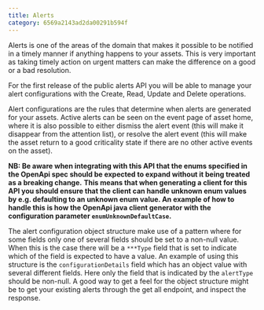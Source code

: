 ```yaml
---
title: Alerts
category: 6569a2143ad2da00291b594f
---
```

Alerts is one of the areas of the domain that makes it possible to be notified in a timely manner if anything happens to your assets.
This is very important as taking timely action on urgent matters can make the difference on a good or a bad resolution.

For the first release of the public alerts API you will be able to manage your alert configurations with the Create, Read, Update and Delete operations.

Alert configurations are the rules that determine when alerts are generated for your assets. 
Active alerts can be seen on the event page of asset home, where it is also possible to either dismiss the alert event (this will make it disappear from the attention list),
or resolve the alert event (this will make the asset return to a good criticality state if there are no other active events on the asset).

__NB: Be aware when integrating with this API that the enums specified in the OpenApi spec should be expected to expand without it being treated as a breaking change.__
__This means that when generating a client for this API you should ensure that the client can handle unknown enum values by e.g. defaulting to an unknown enum value.
An example of how to handle this is how the OpenApi java client generator with the configuration parameter ```enumUnknownDefaultCase```.__

The alert configuration object structure make use of a pattern where for some fields only one of several fields should be set to a non-null value.
When this is the case there will be a ```***Type``` field that is set to indicate which of the field is expected to have a value.
An example of using this structure is the ```configurationDetails``` field which has an object value with several different fields. 
Here only the field that is indicated by the ```alertType```  should be non-null. 
A good way to get a feel for the object structure might be to get your existing alerts through the get all endpoint, and inspect the response.






